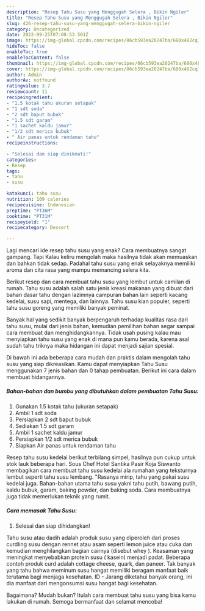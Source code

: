 ```yaml
---
description: "Resep Tahu Susu yang Menggugah Selera , Bikin Ngiler"
title: "Resep Tahu Susu yang Menggugah Selera , Bikin Ngiler"
slug: 426-resep-tahu-susu-yang-menggugah-selera-bikin-ngiler
category: Uncategorized
date: 2022-09-25T07:08:53.501Z
image: https://img-global.cpcdn.com/recipes/06cb593ea20247ba/680x482cq70/tahu-susu-foto-resep-utama.jpg
hideToc: false
enableToc: true
enableTocContent: false
thumbnail: https://img-global.cpcdn.com/recipes/06cb593ea20247ba/680x482cq70/tahu-susu-foto-resep-utama.jpg
cover: https://img-global.cpcdn.com/recipes/06cb593ea20247ba/680x482cq70/tahu-susu-foto-resep-utama.jpg
author: Admin
authorAv: notfound
ratingvalue: 3.7
reviewcount: 11
recipeingredient:
- "1.5 kotak tahu ukuran setapak"
- "1 sdt soda"
- "2 sdt baput bubuk"
- "1.5 sdt garam"
- "1 sachet kaldu jamur"
- "1/2 sdt merica bubuk"
- " Air panas untuk rendaman tahu"
recipeinstructions:

- "Selesai dan siap dinikmati!"
categories:
- Resep
tags:
- tahu
- susu

katakunci: tahu susu 
nutrition: 109 calories
recipecuisine: Indonesian
preptime: "PT36M"
cooktime: "PT31M"
recipeyield: "1"
recipecategory: Dessert

---
```



Lagi mencari ide resep tahu susu yang enak? Cara membuatnya sangat gampang. Tapi Kalau keliru mengolah maka hasilnya tidak akan memuaskan dan bahkan tidak sedap. Padahal tahu susu yang enak selayaknya memiliki aroma dan cita rasa yang mampu memancing selera kita.


Berikut resep dan cara membuat tahu susu yang lembut untuk camilan di rumah. Tahu susu adalah salah satu jenis kreasi makanan yang dibuat dari bahan dasar tahu dengan lazimnya campuran bahan lain seperti kacang kedelai, susu sapi, mentega, dan lainnya. Tahu susu kian populer, seperti tahu susu goreng yang memiliki banyak peminat.

Banyak hal yang sedikit banyak berpengaruh terhadap kualitas rasa dari tahu susu, mulai dari jenis bahan, kemudian pemilihan bahan segar sampai cara membuat dan menghidangkannya. Tidak usah pusing kalau mau menyiapkan tahu susu yang enak di mana pun kamu berada, karena asal sudah tahu triknya maka hidangan ini dapat menjadi sajian spesial.


Di bawah ini ada beberapa cara mudah dan praktis dalam mengolah tahu susu yang siap dikreasikan. Kamu dapat menyiapkan Tahu Susu menggunakan 7 jenis bahan dan 0 tahap pembuatan. Berikut ini cara dalam membuat hidangannya.

<!--inarticleads1-->

##### Bahan-bahan dan bumbu yang dibutuhkan dalam pembuatan Tahu Susu:

1. Gunakan 1.5 kotak tahu (ukuran setapak)
1. Ambil 1 sdt soda
1. Persiapkan 2 sdt baput bubuk
1. Sediakan 1.5 sdt garam
1. Ambil 1 sachet kaldu jamur
1. Persiapkan 1/2 sdt merica bubuk
1. Siapkan  Air panas untuk rendaman tahu


Resep tahu susu kedelai berikut terbilang simpel, hasilnya pun cukup untuk stok lauk beberapa hari. Sous Chef Hotel Santika Pasir Koja Siswanto membagikan cara membuat tahu susu kedelai ala rumahan yang teksturnya lembut seperti tahu susu lembang. &#34;Rasanya mirip, tahu yang pakai susu kedelai juga. Bahan-bahan utama tahu susu yakni tahu putih, bawang putih, kaldu bubuk, garam, baking powder, dan baking soda. Cara membuatnya juga tidak memerlukan teknik yang rumit. 

<!--inarticleads2-->

##### Cara memasak Tahu Susu:


1. Selesai dan siap dihidangkan!

Tahu susu atau dadih adalah produk susu yang diperoleh dari proses curdling susu dengan rennet atau asam seperti lemon juice atau cuka dan kemudian menghilangkan bagian cairnya (disebut whey ). Keasaman yang meningkat menyebabkan protein susu ( kasein) menjadi padat. Beberapa contoh produk curd adalah cottage cheese, quark, dan paneer. Tak banyak yang tahu bahwa meminum susu hangat memiliki beragam manfaat baik terutama bagi menjaga kesehatan. ID - Jarang diketahui banyak orang, ini dia manfaat dari mengonsumsi susu hangat bagi kesehatan. 

Bagaimana? Mudah bukan? Itulah cara membuat tahu susu yang bisa kamu lakukan di rumah. Semoga bermanfaat dan selamat mencoba!
